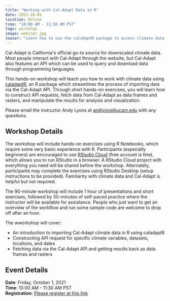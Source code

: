 ```yaml
---
title: "Working with Cal-Adapt Data in R"
date: 2021-10-01
location: Online
time: "10:00 AM - 11:30 AM PST"
tags: workshop 
image: webinar.jpg
teaser: "Learn how to use the caladaptR package to access climate data on Cal-Adapt: a virtual workshop for R users."
---
```


Cal-Adapt is California's official go-to source for downscaled climate data. Most people interact with Cal-Adapt through the website, but Cal-Adapt also features an API which can be used to query and download data through programming languages.

This hands-on workshop will teach you how to work with climate data using [caladaptR](https://ucanr-igis.github.io/caladaptr/), an R package which streamlines the process of importing data via the Cal-Adapt API. Through short hands-on exercises, you will learn how to construct API requests, fetch data from Cal-Adapt as data frames and rasters, and manipulate the results for analysis and visualization.

Please email the instructor Andy Lyons at andlyons@ucanr.edu with any questions.

## Workshop Details

The workshop will include hands-on exercises using R Notebooks, which require some very basic experience with R. Participants (especially beginners) are encouraged to use [RStudio Cloud](https://rstudio.cloud/) (free account is fine), which allows you to run RStudio in a browser. A RStudio Cloud project with everything you need will be shared before the workshop. Alternately, participants may complete the exercises using RStudio Desktop (setup instructions to be provided). Familiarity with climate data and Cal-Adapt is helpful but not required.

The 90-minute workshop will include 1 hour of presentations and short exercises, followed by 30-minutes of self-paced practice where the instructor will be available for assistance. People who just want to get an overview of the workflow and run some sample code are welcome to drop off after an hour.

The wworkshop will cover:
- An introduction to importing Cal-Adapt climate data in R using caladaptR
- Constructing API request for specific climate variables, datasets, locations, and dates
- Fetching data via the Cal-Adapt API and getting results back as data frames and rasters


## Event Details

**Date**: Friday, October 1, 2021 <br/>
**Time**: 10:00 AM - 11:30 AM PST <br/>
**Registration**: [Please register at this link](https://docs.google.com/forms/d/e/1FAIpQLSf1-YEKjnyBTimT8O-ID-SeVj7UO2anwxU84FHcIXxXmVpU8g/viewform)
